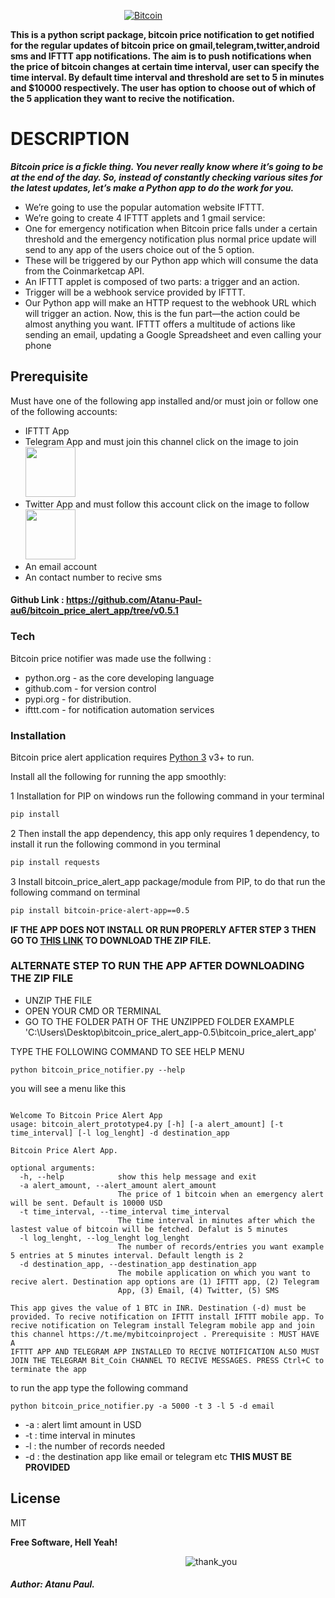 &emsp;&emsp;&emsp;&emsp;&emsp;&emsp;&emsp;&emsp;&emsp;&emsp;&emsp;&emsp;&emsp;[![Bitcoin](https://media.giphy.com/media/NW4hBBjqMJfOg/giphy.gif)](https://bitcoin.org/en/)

__This is a python script package, bitcoin price notification to get notified for the regular updates of bitcoin price on gmail,telegram,twitter,android sms and IFTTT app notifications. The aim is to push notifications when the price of bitcoin changes at certain time interval, user can specify the time interval. By default time interval and threshold are set to 5 in minutes and $10000 respectively. The user has option to choose out of which of the 5 application they want to recive the notification.__

# DESCRIPTION
__*Bitcoin price is a fickle thing. You never really know where it’s going to be at the end of the day. So, instead of constantly checking various sites for the latest updates, let’s make a Python app to do the work for you.*__

<ul>
  <li>We’re going to use the popular automation website IFTTT.</li>
  <li>We’re going to create 4 IFTTT applets and 1 gmail service:</li>
  <li>One for emergency notification when Bitcoin price falls under a certain threshold and the emergency notification plus normal price update will send to any app of the users choice out of the 5 option.</li>
  <li>These will be triggered by our Python app which will consume the data from the Coinmarketcap API.</li>
  <li>An IFTTT applet is composed of two parts: a trigger and an action.</li>
  <li>Trigger will be a webhook service provided by IFTTT.</li>
  <li>Our Python app will make an HTTP request to the webhook URL which will trigger an action. Now, this is the fun part—the action could be almost anything you want. IFTTT offers a multitude of actions like sending an email, updating a Google Spreadsheet and even calling your phone</li>
</ul>

## Prerequisite

Must have one of the following app installed and/or must join or follow one of the following accounts:
  - IFTTT App
  - Telegram App and must join this channel click on the image to join <a href="https://t.me/mybitcoinproject"> <img src="https://media2.giphy.com/media/1gdue30RkC7TPsefAP/giphy.gif" width="80"/></a> 
  - Twitter App and must follow this account click on the image to follow <a href="https://twitter.com/AtanuPa02151991"> <img src="https://media.giphy.com/media/M9O6ePwNJ58UMF1Rvq/giphy.gif" width="80" /></a> 
  - An email account
  - An contact number to recive sms
  
#### Github Link : https://github.com/Atanu-Paul-au6/bitcoin_price_alert_app/tree/v0.5.1

### Tech

Bitcoin price notifier was made use the follwing :

* python.org - as the core developing language
* github.com - for version control
* pypi.org - for distribution.
* ifttt.com - for notification automation services

### Installation

Bitcoin price alert application requires [Python 3](https://python.org/) v3+ to run.

Install all the following for running the app smoothly:

1 Installation for PIP on windows run the following command in your terminal
```sh
pip install
```
2 Then install the app dependency, this app only requires 1 dependency, to install it run the following commond in you terminal

```sh
pip install requests
```
3 Install bitcoin_price_alert_app package/module from PIP, to do that run the following command on terminal

```sh
pip install bitcoin-price-alert-app==0.5
```
__IF THE APP DOES NOT INSTALL OR RUN PROPERLY AFTER STEP 3 THEN GO TO [THIS LINK](https://github.com/Atanu-Paul-au6/bitcoin_price_alert_app/archive/v0.5.1.tar.gz) TO DOWNLOAD THE ZIP FILE.__

### ALTERNATE STEP TO RUN THE APP AFTER DOWNLOADING THE ZIP FILE

* UNZIP THE FILE 
* OPEN YOUR CMD OR TERMINAL 
* GO TO THE FOLDER PATH OF THE UNZIPPED FOLDER EXAMPLE 'C:\Users\Desktop\bitcoin_price_alert_app-0.5\bitcoin_price_alert_app'


TYPE THE FOLLOWING COMMAND TO SEE HELP MENU
```
python bitcoin_price_notifier.py --help
```
you will see a menu like this
```

Welcome To Bitcoin Price Alert App
usage: bitcoin_alert_prototype4.py [-h] [-a alert_amount] [-t time_interval] [-l log_lenght] -d destination_app

Bitcoin Price Alert App.

optional arguments:
  -h, --help            show this help message and exit
  -a alert_amount, --alert_amount alert_amount
                        The price of 1 bitcoin when an emergency alert will be sent. Default is 10000 USD
  -t time_interval, --time_interval time_interval
                        The time interval in minutes after which the lastest value of bitcoin will be fetched. Defalut is 5 minutes
  -l log_lenght, --log_lenght log_lenght
                        The number of records/entries you want example 5 entries at 5 minutes interval. Default length is 2
  -d destination_app, --destination_app destination_app
                        The mobile application on which you want to recive alert. Destination app options are (1) IFTTT app, (2) Telegram
                        App, (3) Email, (4) Twitter, (5) SMS

This app gives the value of 1 BTC in INR. Destination (-d) must be provided. To recive notification on IFTTT install IFTTT mobile app. To
recive notification on Telegram install Telegram mobile app and join this channel https://t.me/mybitcoinproject . Prerequisite : MUST HAVE A
IFTTT APP AND TELEGRAM APP INSTALLED TO RECIVE NOTIFICATION ALSO MUST JOIN THE TELEGRAM Bit_Coin CHANNEL TO RECIVE MESSAGES. PRESS Ctrl+C to
terminate the app
```
to run the app type the following command
```
python bitcoin_price_notifier.py -a 5000 -t 3 -l 5 -d email
```
* -a : alert limt amount in USD
* -t : time interval in minutes
* -l : the number of records needed
* -d : the destination app like email or telegram etc __THIS MUST BE PROVIDED__

License
----

MIT

**Free Software, Hell Yeah!**

&emsp;&emsp;&emsp;&emsp;&emsp;&emsp;&emsp;&emsp;&emsp;&emsp;&emsp;&emsp;&emsp;&emsp;&emsp;&emsp;&emsp;&emsp;&emsp;&emsp;![thank_you](https://media.giphy.com/media/95P1vO6r7rsk0/200_d.gif)

##### Author: Atanu Paul.
